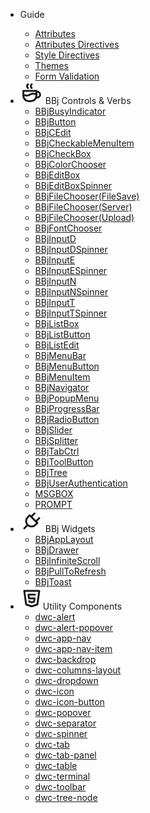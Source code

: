 - Guide
  - [Attributes](dwc/guide/attributes.md)
  - [Attributes Directives](dwc/guide/attributes-directives.md)
  - [Style Directives](dwc/guide/style-directives.md)
  - [Themes](dwc/guide/themes.md)
  - [Form Validation](dwc/guide/form-validation.md)

  

- <span class="sidebar-icon">
    <svg xmlns="http://www.w3.org/2000/svg" class="icon icon-tabler icon-tabler-coffee" width="36" height="36" viewBox="0 0 24 24" stroke-width="2" stroke="currentColor" fill="none" stroke-linecap="round" stroke-linejoin="round">
      <path stroke="none" d="M0 0h24v24H0z" fill="none"></path>
      <path d="M3 14c.83 .642 2.077 1.017 3.5 1c1.423 .017 2.67 -.358 3.5 -1c.83 -.642 2.077 -1.017 3.5 -1c1.423 -.017 2.67 .358 3.5 1"></path>
      <path d="M8 3a2.4 2.4 0 0 0 -1 2a2.4 2.4 0 0 0 1 2"></path>
      <path d="M12 3a2.4 2.4 0 0 0 -1 2a2.4 2.4 0 0 0 1 2"></path>
      <path d="M3 10h14v5a6 6 0 0 1 -6 6h-2a6 6 0 0 1 -6 -6v-5z"></path>
      <path d="M16.746 16.726a3 3 0 1 0 .252 -5.555"></path>
    </svg>
    BBj Controls & Verbs
    </span>

  - [BBjBusyIndicator](dwc/BBjBusyIndicator)
  - [BBjButton](dwc/BBjButton)
  - [BBjCEdit](dwc/BBjCEdit)
  - [BBjCheckableMenuItem](dwc/BBjCheckableMenuItem)
  - [BBjCheckBox](dwc/BBjCheckBox)
  - [BBjColorChooser](dwc/BBjColorChooser)
  - [BBjEditBox](dwc/BBjEditBox)
  - [BBjEditBoxSpinner](dwc/BBjEditBoxSpinner)
  - [BBjFileChooser(FileSave)](dwc/BBjFileChooser(FileSave))
  - [BBjFileChooser(Server)](dwc/BBjFileChooser(Server))
  - [BBjFileChooser(Upload)](dwc/BBjFileChooser(Upload))
  - [BBjFontChooser](dwc/BBjFontChooser)
  - [BBjInputD](dwc/BBjInputD)
  - [BBjInputDSpinner](dwc/BBjInputDSpinner)
  - [BBjInputE](dwc/BBjInputE)
  - [BBjInputESpinner](dwc/BBjInputESpinner)
  - [BBjInputN](dwc/BBjInputN)
  - [BBjInputNSpinner](dwc/BBjInputNSpinner)
  - [BBjInputT](dwc/BBjInputT)
  - [BBjInputTSpinner](dwc/BBjInputTSpinner)
  - [BBjListBox](dwc/BBjListBox)
  - [BBjListButton](dwc/BBjListButton)
  - [BBjListEdit](dwc/BBjListEdit)
  - [BBjMenuBar](dwc/BBjMenuBar)
  - [BBjMenuButton](dwc/BBjMenuButton)
  - [BBjMenuItem](dwc/BBjMenuItem)
  - [BBjNavigator](dwc/BBjNavigator)
  - [BBjPopupMenu](dwc/BBjPopupMenu)
  - [BBjProgressBar](dwc/BBjProgressBar)
  - [BBjRadioButton](dwc/BBjRadioButton)
  - [BBjSlider](dwc/BBjSlider)
  - [BBjSplitter](dwc/BBjSplitter)
  - [BBjTabCtrl](dwc/BBjTabCtrl)
  - [BBjToolButton](dwc/BBjToolButton)
  - [BBjTree](dwc/BBjTree)
  - [BBjUserAuthentication](dwc/BBjUserAuthentication)
  - [MSGBOX](dwc/MSGBOX)
  - [PROMPT](dwc/PROMPT)
- <span class="sidebar-icon">
    <svg xmlns="http://www.w3.org/2000/svg" class="icon icon-tabler icon-tabler-plug" width="36" height="36" viewBox="0 0 24 24" stroke-width="2" stroke="currentColor" fill="none" stroke-linecap="round" stroke-linejoin="round">
      <path stroke="none" d="M0 0h24v24H0z" fill="none"></path>
      <path d="M9.785 6l8.215 8.215l-2.054 2.054a5.81 5.81 0 1 1 -8.215 -8.215l2.054 -2.054z"></path>
      <path d="M4 20l3.5 -3.5"></path>
      <path d="M15 4l-3.5 3.5"></path>
      <path d="M20 9l-3.5 3.5"></path>
    </svg>
    BBj Widgets
    </span>

  - [BBjAppLayout](dwc/BBjAppLayout)
  - [BBjDrawer](dwc/BBjDrawer)
  - [BBjInfiniteScroll](dwc/BBjInfiniteScroll)
  - [BBjPullToRefresh](dwc/BBjPullToRefresh)
  - [BBjToast](dwc/BBjToast)
- <span class="sidebar-icon">
      <svg xmlns="http://www.w3.org/2000/svg" class="icon icon-tabler icon-tabler-brand-html5" width="36" height="36" viewBox="0 0 24 24" stroke-width="2" stroke="currentColor" fill="none" stroke-linecap="round" stroke-linejoin="round">
        <path stroke="none" d="M0 0h24v24H0z" fill="none"></path>
        <path d="M20 4l-2 14.5l-6 2l-6 -2l-2 -14.5z"></path>
        <path d="M15.5 8h-7l.5 4h6l-.5 3.5l-2.5 .75l-2.5 -.75l-.1 -.5"></path>
      </svg>Utility Components
    </span>

  - [dwc-alert](dwc/dwc-alert)
  - [dwc-alert-popover](dwc/dwc-alert-popover)
  - [dwc-app-nav](dwc/dwc-app-nav)
  - [dwc-app-nav-item](dwc/dwc-app-nav-item)
  - [dwc-backdrop](dwc/dwc-backdrop)
  - [dwc-columns-layout](dwc/dwc-columns-layout)
  - [dwc-dropdown](dwc/dwc-dropdown)
  - [dwc-icon](dwc/dwc-icon)
  - [dwc-icon-button](dwc/dwc-icon-button)
  - [dwc-popover](dwc/dwc-popover)
  - [dwc-separator](dwc/dwc-separator)
  - [dwc-spinner](dwc/dwc-spinner)
  - [dwc-tab](dwc/dwc-tab)
  - [dwc-tab-panel](dwc/dwc-tab-panel)
  - [dwc-table](dwc/dwc-table)
  - [dwc-terminal](dwc/dwc-terminal)
  - [dwc-toolbar](dwc/dwc-toolbar)
  - [dwc-tree-node](dwc/dwc-tree-node)
